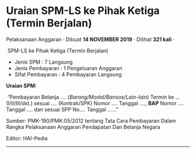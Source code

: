Uraian SPM-LS ke Pihak Ketiga (Termin Berjalan)
===============================================

Pelaksanaan Anggaran · Dibuat **14 NOVEMBER 2019** · Dilihat **321 kali** ·

 SPM-LS ke Pihak Ketiga (Termin Berjalan)

*   Jenis SPM : 7 Langsung
*   Jenis Pembayaran : 1 Pengeluaran Anggaran
*   Sifat Pembayaran : 4 Pembayaran Langsung

**Uraian SPM:**

 “Pembayaran Belanja …. (_Barang/Modal/Bansos/Lain-lain_) Termin ke … (I/II/III/dst.) sesuai …. (Kontrak/SPK) Nomor …. Tanggal …., **BAP** Nomor …. Tanggal …. dan sesuai SPP No…. Tanggal ……”

  

Sumber: PMK-190/PMK.05/2012 tentang Tata Cara Pembayaran Dalam Rangka Pelaksanaan Anggaran Pendapatan Dan Belanja Negara

Editor: HAI-Pedia  

  
  
  

* * *